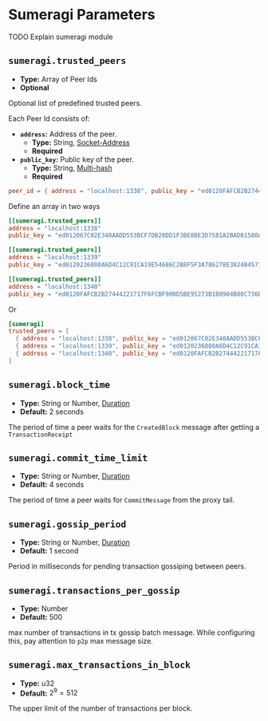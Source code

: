 # Sumeragi Parameters

TODO Explain sumeragi module

## `sumeragi.trusted_peers`

<!--

Hey, is sumeragi.trusted_peers actually required to be set in the config?

I guess that's the only way to specify the relevant topology and let the nodes know what addresses to communicate with as well as what public keys to use to verify respective node signatures

> Other peers might specify it as a trusted one

it should be bi-directional to support the consensus I guess

> or clients might commit transactions which will register a new peer

right.. actually Iroha v1 relies on that more, such a transaction was defined in the genesis (instead of the config), though it might be tricky if all of these peers are not relevant (unregistered in the post-genesis state) anymore and that's why  there was an alternative needed (e.g. config) to contain a set of at least one peer (to sync from), once the WSV is relevant, the topology can be recovered from the blockstore/wsv

I guess it is, at least for a private chain, excluding a scenario of the only node in a network. Otherwise how would a node understand whom to trust (where to get the public key from)

-->

- **Type:** Array of Peer Ids
- **Optional**

Optional list of predefined trusted peers.

Each Peer Id consists of:

- **`address`:** Address of the peer.
  - **Type:** String, [Socket-Address](glossary#type-socket-address)
  - **Required**
- **`public_key`:** Public key of the peer.
  - **Type:** String, [Multi-hash](glossary#type-multi-hash)
  - **Required**



```toml
peer_id = { address = "localhost:1338", public_key = "ed0120FAFCB2B27444221717F6FCBF900D5BE95273B1B0904B08C736B32A19F16AC1F9" }
```

Define an array in two ways

```toml
[[sumeragi.trusted_peers]]
address = "localhost:1338"
public_key = "ed012067C02E340AADD553BCF7DB28DD1F3BE8BE3D7581A2BAD81580AEE5CC75FEBD45"

[[sumeragi.trusted_peers]]
address = "localhost:1339"
public_key = "ed0120236808A6D4C12C91CA19E54686C2B8F5F3A786278E3824B4571EF234DEC8683B"

[[sumeragi.trusted_peers]]
address = "localhost:1340"
public_key = "ed0120FAFCB2B27444221717F6FCBF900D5BE95273B1B0904B08C736B32A19F16AC1F9"
```

Or

```toml
[sumeragi]
trusted_peers = [
  { address = "localhost:1338", public_key = "ed012067C02E340AADD553BCF7DB28DD1F3BE8BE3D7581A2BAD81580AEE5CC75FEBD45" },
  { address = "localhost:1339", public_key = "ed0120236808A6D4C12C91CA19E54686C2B8F5F3A786278E3824B4571EF234DEC8683B" },
  { address = "localhost:1340", public_key = "ed0120FAFCB2B27444221717F6FCBF900D5BE95273B1B0904B08C736B32A19F16AC1F9" },
]
```

## `sumeragi.block_time`

- **Type:** String or Number, [Duration](glossary#type-duration)
- **Default:** 2 seconds

The period of time a peer waits for the `CreatedBlock` message after
getting a `TransactionReceipt`

## `sumeragi.commit_time_limit`

- **Type:** String or Number, [Duration](glossary#type-duration)
- **Default:** 4 seconds

The period of time a peer waits for `CommitMessage` from the proxy tail.

## `sumeragi.gossip_period`

- **Type:** String or Number, [Duration](glossary#type-duration)
- **Default:** 1 second

Period in milliseconds for pending transaction gossiping between peers.

## `sumeragi.transactions_per_gossip`

- **Type:** Number
- **Default:** 500

max number of transactions in tx gossip batch message. While configuring
this, pay attention to `p2p` max message size.

## `sumeragi.max_transactions_in_block`

- **Type:** u32
- **Default:** $2^9 = 512$

The upper limit of the number of transactions per block.
